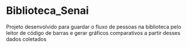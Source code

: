 # Biblioteca_Senai
Projeto desenvolvido para guardar o fluxo de pessoas na biblioteca pelo leitor de código de barras e gerar gráficos comparativos a partir desses dados coletados
